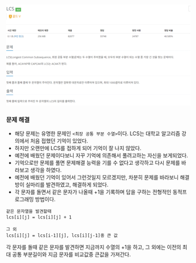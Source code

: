 ![img.png](../_image/LCS.png)
### 문제 해결
- 해당 문제는 유명한 문제인 `<최장 공통 부분 수열>`이다. LCS는 대학교 알고리즘 강의에서 처음 접했던 기억이 있었다.
- 하지만 오랜만에 LCS를 접하게 되어 기억이 잘 나지 않았다. 
- 예전에 배웠던 문제이다보니 자꾸 기억에 의존해서 풀려고하는 자신을 보게되었다.
- 기억으로만 문제를 풀면 문제해결 능력을 기를 수 없다고 생각하고 다시 문제를 바라보고 생각을 하였다.
- 예전에 배웠던 기억이 있어서 그런것일지 모르겠지만, 차분히 문제를 바라보니 해결방이 실마리를 발견하였고, 해결하게 되었다.
- 각 문자를 돌면서 같은 문자가 나올때 +1을 기록하며 답을 구하는 전형적인 동적프로그래밍 방법이다.
```
같은 문자열을 발견할때
lcs[i][j] = lcs[i][j] + 1

그 외
lcs[i][j] = lcs[i-1][j], lcs[i][j-1]중 큰 값
```
각 문자를 돌때 같은 문자를 발견하면 지금까지 수열의 +1을 하고, 그 외에는 이전의 최대 공통 부분길이와 지금 문자를 비교값중 큰값을 가져간다.
